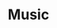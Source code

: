 ---
layout: encrypted
title: "Music"
keywords: []
description: 
category: "life"
tags: []

encrypted: 9740fad2a14f4eddc51224f6fc6856123441b2eb3702af88e522cc949133fe06U2FsdGVkX1/JK4830Zs+073RYlEzhD/QkwRfdCtGlAqq72Sr/CyaiuCu3DYNQSC6RS+I/DXtxmUreKqqUKzdBXa/cBMKrWYoG0c7jK1I7qc1RMzUqmVn3V1JyCeRjW79h6RBqL3i/saTrjKZDeErua4/K/lNbiS0vG/3/p9tLgM=
---